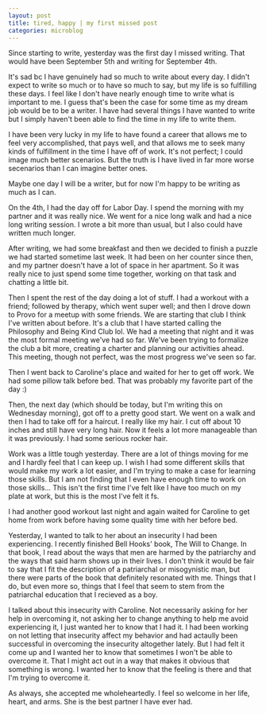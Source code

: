 ```yaml
---
layout: post
title: tired, happy | my first missed post
categories: microblog
---
```


Since starting to write, yesterday was the first day I missed writing. That would have been September 5th and writing for September 4th. 

It's sad bc I have genuinely had so much to write about every day. I didn't expect to write so much or to have so much to say, but my life is so fulfilling these days. I feel like I don't have nearly enough time to write what is important to me. I guess that's been the case for some time as my dream job would be to be a writer. I have had several things I have wanted to write but I simply haven't been able to find the time in my life to write them. 

I have been very lucky in my life to have found a career that allows me to feel very accomplished, that pays well, and that allows me to seek many kinds of fulfillment in the time I have off of work. It's not perfect; I could image much better scenarios. But the truth is I have lived in far more worse secenarios than I can imagine better ones. 

Maybe one day I will be a writer, but for now I'm happy to be writing as much as I can. 

On the 4th, I had the day off for Labor Day. I spend the morning with my partner and it was really nice. We went for a nice long walk and had a nice long writing session. I wrote a bit more than usual, but I also could have written much longer.

After writing, we had some breakfast and then we decided to finish a puzzle we had started sometime last week. It had been on her counter since then, and my partner doesn't have a lot of space in her apartment. So it was really nice to just spend some time together, working on that task and chatting a little bit. 

Then I spent the rest of the day doing a lot of stuff. I had a workout with a friend; followed by therapy, which went super well; and then I drove down to Provo for a meetup with some friends. We are starting that club I think I've written about before. It's a club that I have started calling the Philosophy and Being Kind Club lol. We had a meeting that night and it was the most formal meeting we've had so far. We've been trying to formalize the club a bit more, creating a charter and planning our activities ahead. This meeting, though not perfect, was the most progress we've seen so far.

Then I went back to Caroline's place and waited for her to get off work. We had some pillow talk before bed. That was probably my favorite part of the day :)

Then, the next day (which should be today, but I'm writing this on Wednesday morning), got off to a pretty good start. We went on a walk and then I had to take off for a haircut. I really like my hair. I cut off about 10 inches and still have very long hair. Now it feels a lot more manageable than it was previously. I had some serious rocker hair. 

Work was a little tough yesterday. There are a lot of things moving for me and I hardly feel that I can keep up. I wish I had some different skills that would make my work a lot easier, and I'm trying to make a case for learning those skills. But I am not finding that I even have enough time to work on those skills... This isn't the first time I've felt like I have too much on my plate at work, but this is the most I've felt it fs.

I had another good workout last night and again waited for Caroline to get home from work before having some quality time with her before bed.

Yesterday, I wanted to talk to her about an insecurity I had been experiencing. I recently finished Bell Hooks' book, The Will to Change. In that book, I read about the ways that men are harmed by the patriarchy and the ways that said harm shows up in their lives. I don't think it would be fair to say that I fit the description of a patriarchal or misogynistic man, but there were parts of the book that definitely resonated with me. Things that I do, but even more so, things that I feel that seem to stem from the patriarchal education that I recieved as a boy. 

I talked about this insecurity with Caroline. Not necessarily asking for her help in overcoming it, not asking her to change anything to help me avoid experiencing it, I just wanted her to know that I had it. I had been working on not letting that insecurity affect my behavior and had actaully been successful in overcoming the insecurity altogether lately. But I had felt it come up and I wanted her to know that sometimes I won't be able to overcome it. That I might act out in a way that makes it obvious that something is wrong. I wanted her to know that the feeling is there and that I'm trying to overcome it. 

As always, she accepted me wholeheartedly. I feel so welcome in her life, heart, and arms. She is the best partner I have ever had. 
